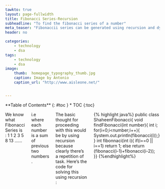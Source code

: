 ```yaml
---
tawkto: true
layout: page-fullwidth
title: Fibonacci Series-Recursion
subheadline: "To find the fibonacci series of a number"
meta_teaser: "Fibonaccii series can be generated using recursion and dynamic programming "
header: no

categories:
    - technology
    - dsa
tags:
    - technology
    - dsa
image:
    thumb:  homepage_typography_thumb.jpg
    caption: Image by Antonio
    caption_url: "http://www.aisleone.net/"


---
```

<!--more-->

<div class="row">
<div class="medium-4 medium-push-8 columns" markdown="1">
<div class="panel radius" markdown="1">
**Table of Contents**
{: #toc }
*  TOC
{:toc}
</div>
</div><!-- /.medium-4.columns -->



<div class="medium-8 medium-pull-4 columns" markdown="1">



We know what Fibonacci Series is :
1 1 2 3 5 8 13 ……

i.e where each number is a sum of previous two numbers .

The basic thought for proceeding with this would be by using recursion because clearly there’s a repetition of task.
Here’s the code for solving this using recursion :

{% highlight java%}
public class ShaheenFibonacci{
void findFibonacci(int number){
int i;
for(i=0;i<number;i++){
System.out.println(fibonacci(i));}
}
int fibonnaci(int i){
if(i==0 || i==1)
return 1;
else
return (fibonacci(i-1)+fibonacci(i-2));
}}
{%endhighlight%}



</div><!-- /.medium-8.columns -->
</div><!-- /.row -->


